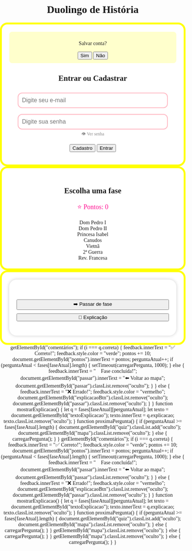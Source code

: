 <!DOCTYPE html> 
<html lang="pt-BR"> 
<head> 
<meta charset="UTF-8"> <title>Duolingo de História</title> <style>
  body { 
    font-family: 'Comic Sans MS',       cursiva, sem serifa;
    background: rosa; 
    text-align: center; 
    margin: 0; 
    padding: 0; } 
  
  h1 { 
      color: #ff1493; 
      margin: 20px; 
      font-size: 32px; } 
  .container { max-width: 600px; margin: auto; padding: 20px; border: 5px solid yellow; border-radius: 20px; background: white; } input { width: 90%; padding: 10px; margin: 8px; border: 2px solid #ffb6c1; border-radius: 12px; font-size: 16px; } botão { plano de fundo: #ff69b4; borda: nenhuma; raio da borda: 12px; preenchimento: 12px; margem: 10px; tamanho da fonte: 16px; cursor: ponteiro; cor: branco; largura: 200px; } botão: passar o mouse { plano de fundo: #ff1493; } . oculto { exibição: nenhuma; } . fase-mapa { exibição: grade; colunas do modelo de grade: repetir(3, 1fr); lacuna: 20px; margem superior: 30px; } . fase { plano de fundo: #fff5ba; borda: 3px sólido #ffb6c1; raio da borda: 12px; largura: 120px; altura: 120px; exibição: flex; itens de alinhamento: centralizar; justificar conteúdo: centralizar; peso da fonte: negrito; cor: #ff80aa; cursor: ponteiro; transição: transformar 0,2s; } .fase:hover { transform: scale(1.1); } .quiz-container { background: white; border-radius: 20px; padding: 20px; box-shadow: 0 0 10px rgba(0,0,0,0.2); } .quiz-container button { width: 100%; margin: 5px 0; } .feedback { margin-top: 15px; font-weight: bold; } .pontos { font-size: 18px; color: #ff1493; margin-top: 10px; } .toggle-senha { cursor: pointer; font-size: 12px; color: #888; display: block; margin-top: -5px; } .salvar-conta { background: #ffffcc; padding: 10px; border-radius: 8px; margem inferior: 10px; exibição: nenhum; } </style> </head> <body> <h1>🌸 Duolingo de História 🌸</h1> <!-- Cadastro/Login --> <div id="login" class="container"> <div id="salvarConta" class="salvar-conta"> <p>Salvar conta?</p> <button onclick="decidirSalvar(true)">Sim</button> <button onclick="decidirSalvar(false)">Não</button> </div> <h2>Entrar ou Cadastrar</h2> <input type="email" id="email" placeholder="Digite seu e-mail"><br> <input type="password" id="senha" placeholder="Digite sua senha"><br> <span class="toggle-senha" onclick="toggleSenha()">👁 Ver senha</span><br> <button onclick="cadastrar()">Cadastro</button> <button onclick="entrar()">Entrar</button> <p id="loginMsg"></p> </div> <!-- Mapa de Fases --> <div id="mapa" class="hidden container"> <h2>Escolha uma fase</h2> <p class="pontos">⭐ Pontos: <span id="pontos">0</span></p> <div class="fase-mapa"> <div class="fase" onclick="iniciarFase('Dom Pedro I')">Dom Pedro I</div> <div class="fase" onclick="iniciarFase('Dom Pedro II')">Dom Pedro II</div> <div class="fase" onclick="iniciarFase('Princesa Isabel')">Princesa Isabel</div> <div class="fase" onclick="iniciarFase('Canudos')">Canudos</div> <div class="fase" onclick="iniciarFase('Vietnã')">Vietnã</div> <div class="fase" onclick="iniciarFase('Segunda Guerra')">2ª Guerra</div> <div class="fase" onclick="iniciarFase('Revolução Francesa')">Rev. Francesa</div> </div> </div> <!-- Quiz --> <div id="quiz" class="container hidden"> <div class="quiz-container"> <h2 id="fase-titulo"></h2> <p id="pergunta"></p> <div id="opcoes"></div> <p class="feedback" id="feedback"></p> <button id="passar" class="hidden" onclick="proximaPergunta()">➡️ Passar de fase</button> <button id="explicacaoBtn" class="hidden" onclick="mostrarExplicacao()">📖 Explicação</button> <p id="textoExplicacao" class="hidden"></p> </div> </div> <script> let usuarios = JSON.parse(localStorage.getItem("usuários")) || {}; deixe usuarioLogado = null; sejam pontos = 0; deixe salvo = localStorage.getItem("loginSalvo"); if (salvo && usuários[salvo]) { usuárioLogado = salvo; document.addEventListener("DOMContentLoaded", () => { document.getElementById("login").classList.add("oculto"); document.getElementById("mapa").classList.remove("oculto"); }); } function toggleSenha() { let senha = document.getElementById("senha"); senha.type = senha.type === "senha" ? "texto": "senha"; } function cadastrar() { let email = document.getElementById("email").value; let senha = document.getElementById("senha").value; deixe msg = document.getElementById("loginMsg"); if (!email || !senha) { msg.innerText = "❌ Preencha todos os campos!"; msg.style.color = "vermelho"; retornar; } if (!email.includes("@")) { msg.innerText = "❌ E-mail inválido!"; msg.style.color = "vermelho"; retornar; } if (usuários[email]) { msg.innerText = "❌ Já existe uma conta com este e-mail."; msg.style.color = "vermelho"; } else { usuários[email] = senha; localStorage.setItem("usuários", JSON.stringify(usuários)); msg.innerText = "✅ Cadastro feito com sucesso!"; msg.style.color = "green"; document.getElementById("salvarConta").style.display = "block"; usuarioLogado = email; } } function decidirSalvar(sim) { document.getElementById("salvarConta").style.display = "none"; if (sim) { localStorage.setItem("loginSalvo", usuarioLogado); } else { localStorage.removeItem("loginSalvo"); } document.getElementById("login").classList.add("hidden"); document.getElementById("mapa").classList.remove("hidden"); } function entrar() { let email = document.getElementById("email").value; let senha = document.getElementById("senha").value; deixe msg = document.getElementById("loginMsg"); if (usuários[email] && usuários[email] === senha) { usuárioLogado = email; document.getElementById("login").classList.add("oculto"); document.getElementById("mapa").classList.remove("oculto"); } else { msg.innerText = "❌ E-mail ou senha incorreta."; msg.style.color = "vermelho"; } } // 🔥 Todas as fases com 10 perguntas cada let fases = { "Dom Pedro I": [ { pergunta:"Em que ano Dom Pedro I proclamou a Independência do Brasil?", opcoes: ["1822", "1808", "1889", "1763"], correta: 0, explicacao: "A Independência do Brasil foi proclamada em 7 de setembro de 1822." }, { pergunta: "Qual era o lema famoso no Grito do Ipiranga?", opcoes: ["Ordem e Progresso", "Independência ou Morte!", "Brasil acima de tudo", "Tudo pela Nação"], correta: 1, explicacao: "Dom Pedro I disse 'Independência ou Morte!' não Grito do Ipiranga." }, { pergunta: "Qual era o título oficial de Dom Pedro I?", opcoes: ["Imperador do Brasil", "Rei de Portugal", "Presidente do Brasil", "Duque de Bragança"], correta: 0, explicacao: "Dom Pedro I foi o primeiro Imperador do Brasil." }, { pergunta: "Quem era a esposa de Dom Pedro I?", opcoes: ["Maria Leopoldina", "Isabel", "Maria II", "Carlota Joaquina"], correta: 0, explicacao: "Maria Leopoldina foi esposa de Dom Pedro I." }, { pergunta: "Dom Pedro I também foi rei de qual país europeu?", opcoes: ["Portugal", "Espanha", "França", "Inglaterra"], correta: 0, explicacao: "Dom Pedro I foi também Dom Pedro IV, rei de Portugal." }, { pergunta: "Qual foi a primeira capital do Brasil independente?", opcoes: ["Rio de Janeiro", "Brasília", "Salvador", "São Paulo"], correta: 2, explicacao: "A primeira capital do Brasil independente foi Salvador." }, { pergunta: "Em que ano Dom Pedro I abdicou do trono brasileiro?", opcoes: ["1831", "1822", "1840", "1889"], correta: 0, explicacao: "Dom Pedro I abdicou em favor de seu filho Dom Pedro II, em 1831." }, { pergunta: "Quem assumiu como imperador após a abdicação de Dom Pedro I?", opcoes: ["Dom Pedro II", "Isabel", "José Bonifácio", "Dom João VI"], correta: 0, explicacao: "Dom Pedro II assumiu o trono após a abdicação de seu pai." }, { pergunta: "Dom Pedro I gerou revoltas durante seu governo?", opcoes: ["Sim", "Não", "Apenas uma", "Não se sabe"], correta: 0, explicacao: "Dom Pedro I gerou várias revoltas, como a Confederação do Equador." }, { pergunta: "Qual foi a relação de Dom Pedro I com a Constituição de 1824?", opcoes: ["Ele outorgou", "Ele rejeitou", "Ele ignorou", "Não existeiu"], correta: 0, explicacao: "Dom Pedro I outorgou a primeira Constituição do Brasil em 1824." } ], "Dom Pedro II": [ { pergunta: "Por quantos anos Dom Pedro II governou o Brasil?", opcoes: ["10 anos","49 anos", "22 anos", "5 anos"], correta: 1, explicacao: "Dom Pedro II governou por 49 anos, de 1840 a 1889." }, { pergunta: "Qual evento marcou o fim de seu reinado?", opcoes: ["Proclamação da República", "Abolição da escravidão", "Guerra do Paraguai", "Grito do Ipiranga"], correta: 0, explicacao: "O reinado de Dom Pedro II terminou com a Proclamação da República, em 1889." }, { pergunta: "Dom Pedro II era conhecido por ser:", opcoes: ["Curioso e estudioso", "Guerreiro", "Recluso", "Comerciante"], correta: 0, explicacao: "Dom Pedro II era muito estudioso e amante das ciências." }, { pergunta: "Qual guerra importante ocorreu durante seu governo?", opcoes: ["Guerra do Paraguai", "Guerra do Vietnã", "Revolução Francesa", "Segunda Guerra"], correta: 0, explicacao: "A Guerra do Paraguai ocorreu entre 1864 e 1870 durante seu governo." }, { pergunta: "Como era chamado o período do reinado de Dom Pedro II?", opcoes: ["Segundo Reinado", "Primeiro Reinado", "Era Vargas", "Império Novo"], correta: 0, explicacao: "O período é chamado de Segundo Reinado." }, { pergunta: "Dom Pedro II apoiava a abolição da escravidão?", opcoes: ["Sim", "Não", "Não se sabe", "Apenas parcialmente"], correta: 0, explicacao: "Ele apoiava a abolição, mas respeitava o processo legal e político." }, { pergunta: "Quem foi a filha de Dom Pedro II que assinou a Lei Áurea?", opcoes: ["Princesa Isabel", "Maria Leopoldina", "Carlota Joaquina", "Ana de Orleans"], correta: 0, explicacao: "Princesa Isabel assinou a Lei Áurea." }, { pergunta: "Em que ano Dom Pedro II foi nomeado imperador?", opcoes: ["1840", "1822", "1831", "1889"], correta: 0, explicacao: "Ele adquiriu em 1840, após uma regência." }, { pergunta: "Dom Pedro II atravessa para conhecer outros países?", opcoes: ["Sim", "Não", "Só Portugal", "Apenas França"], correta: 0, explicacao: "Ele abreviatura pela Europa para estudar e conhecer outros países." }, { pergunta: "Como terminou o reinado de Dom Pedro II?", opcoes: ["Exílio", "Foi assassinado", "Morreu no trono", "Renunciou"], correta: 0, explicacao: "Ele foi deposto e exilado após a Proclamação da República." } ], "Princesa Isabel": [ { pergunta: "Quem assinou a Lei Áurea?", opcoes: ["Princesa Isabel", "Dom Pedro II", "José Bonifácio", "Dom Pedro I"], correta: 0, explicacao:"Princesa Isabel assinou a Lei Áurea em 1888." }, { pergunta: "Em que ano foi assinada a Lei Áurea?", opcoes: ["1888", "1822", "1889", "1871"], correta: 0, explicacao: "A Lei Áurea foi assinada em 13 de maio de 1888." }, { pergunta: "A Lei Áurea aboliu o quê?", opcoes: ["Escravidão", "Impostos", "Monarquia", "Corveia"], correta: 0, explicacao: "Ela aboliu a escravidão no Brasil." }, { pergunta: "Qual era o título de Isabel?", opcoes: ["Princesa Imperial", "Rainha", "Duquesa", "Imperatriz"], correta: 0, explicacao: "Isabel era Princesa Imperial do Brasil." }, { pergunta: "Quem era o pai da Princesa Isabel?", opcoes: ["Dom Pedro II", "Dom Pedro I", "José Bonifácio", "Napoleão"], correta: 0, explicacao: "O pai dela era Dom Pedro II." }, { pergunta: "Quantos filhos Isabel teve?", opcoes: ["3", "0", "1", "2"], correta: 1, explicacao: "Princesa Isabel não teve filhos." }, { pergunta: "A assinatura da Lei Áurea gerou?", opcoes: ["Fim da escravidão", "Fim da monarquia", "Guerra civil", "Nada"], correta: 0, explicacao: "Foi o fim da escravidão no Brasil." }, { pergunta: "Isabel recebeu algum apelido popular?", opcoes: ["Redentora", "Libertadora", "Imperatriz", "Rainha do Brasil"], correta: 0, explicacao: "Ela era chamada de 'A Redentora'." }, { pergunta: "A Lei Áurea foi sancionada pela:", opcoes: ["Princesa Isabel", "Assembleia", "Dom Pedro II", "Câmara Municipal"], correta: 0, explicacao: "A princesa sancionou pessoalmente a lei." }, { pergunta: "A assinatura da Lei Áurea marcou qual período?", opcoes: ["Final do Império", "Início da República", "Descobrimento", "Independência"], correta: 0, explicacao: "Foi um marco do final do período imperial brasileiro." } ] }; deixe faseAtual = null; deixe perguntaAtual = 0; function iniciarFase(nome) { faseAtual = nome; perguntaAtual = 0; document.getElementById("mapa").classList.add("oculto"); document.getElementById("quiz").classList.remove("oculto"); document.getElementById("fase-titulo").innerText = "Fase: " + nome; carregarPergunta(); } function carregarPergunta() { let q = fases[faseAtual][perguntaAtual]; document.getElementById("pergunta").innerText = q.pergunta; deixe opcoesDiv = document.getElementById("opcoes"); opcoesDiv.innerHTML = ""; q.opcoes.forEach((op, i) => { let btn = document.createElement("button"); btn.innerText = op; btn.onclick = () => verificarResposta(i); opcoesDiv.appendChild(btn); }); document.getElementById("feedback").innerText = ""; document.getElementById("passar").classList.add("hidden"); document.getElementById("explicacaoBtn").classList.add("hidden"); document.getElementById("textoExplicacao").classList.add("hidden"); } function verificarResposta(i) { let q = fases[faseAtual][perguntaAtual]; let feedback = document.getElementById("feedback"); if (i === q.correta) { feedback.innerText = "✅ Correto!"; feedback.style.color = "verde"; pontos += 10; document.getElementById("pontos").innerText = pontos; perguntaAtual++; if (perguntaAtual < fases[faseAtual].length) { setTimeout(carregarPergunta, 1000); } else { feedback.innerText = "🎉 Fase concluída!"; document.getElementById("passar").innerText = "⬅️ Voltar ao mapa"; document.getElementById("passar").classList.remove("oculto"); } } else { feedback.innerText = "❌ Errado!"; feedback.style.color = "vermelho"; document.getElementById("explicacaoBtn").classList.remove("oculto"); document.getElementById("passar").classList.remove("oculto"); } } function mostrarExplicacao() { let q = fases[faseAtual][perguntaAtual]; let texto = document.getElementById("textoExplicacao"); texto.innerText = q.explicacao; texto.classList.remove("oculto"); } function proximaPergunta() { if (perguntaAtual >= fases[faseAtual].length) { document.getElementById("quiz").classList.add("oculto"); document.getElementById("mapa").classList.remove("oculto"); } else { carregarPergunta(); } } </script> </body> </html>getElementById("comentários"); if (i === q.correta) { feedback.innerText = "✅ Correto!"; feedback.style.color = "verde"; pontos += 10; document.getElementById("pontos").innerText = pontos; perguntaAtual++; if (perguntaAtual < fases[faseAtual].length) { setTimeout(carregarPergunta, 1000); } else { feedback.innerText = "🎉 Fase concluída!"; document.getElementById("passar").innerText = "⬅️ Voltar ao mapa"; document.getElementById("passar").classList.remove("oculto"); } } else { feedback.innerText = "❌ Errado!"; feedback.style.color = "vermelho"; document.getElementById("explicacaoBtn").classList.remove("oculto"); document.getElementById("passar").classList.remove("oculto"); } } function mostrarExplicacao() { let q = fases[faseAtual][perguntaAtual]; let texto = document.getElementById("textoExplicacao"); texto.innerText = q.explicacao; texto.classList.remove("oculto"); } function proximaPergunta() { if (perguntaAtual >= fases[faseAtual].length) { document.getElementById("quiz").classList.add("oculto"); document.getElementById("mapa").classList.remove("oculto"); } else { carregarPergunta(); } } </script> </body> </html>getElementById("comentários"); if (i === q.correta) { feedback.innerText = "✅ Correto!"; feedback.style.color = "verde"; pontos += 10; document.getElementById("pontos").innerText = pontos; perguntaAtual++; if (perguntaAtual < fases[faseAtual].length) { setTimeout(carregarPergunta, 1000); } else { feedback.innerText = "🎉 Fase concluída!"; document.getElementById("passar").innerText = "⬅️ Voltar ao mapa"; document.getElementById("passar").classList.remove("oculto"); } } else { feedback.innerText = "❌ Errado!"; feedback.style.color = "vermelho"; document.getElementById("explicacaoBtn").classList.remove("oculto"); document.getElementById("passar").classList.remove("oculto"); } } function mostrarExplicacao() { let q = fases[faseAtual][perguntaAtual]; let texto = document.getElementById("textoExplicacao"); texto.innerText = q.explicacao; texto.classList.remove("oculto"); } function proximaPergunta() { if (perguntaAtual >= fases[faseAtual].length) { document.getElementById("quiz").classList.add("oculto"); document.getElementById("mapa").classList.remove("oculto"); } else { carregarPergunta(); } } </script> </body> </html>getElementById("mapa").classList.remove("oculto"); } else { carregarPergunta(); } } </script> </body> </html>getElementById("mapa").classList.remove("oculto"); } else { carregarPergunta(); } } </script> </body> </html>
